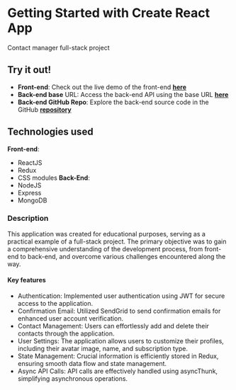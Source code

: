 # Getting Started with Create React App

Contact manager full-stack project

## Try it out!

- **Front-end**: Check out the live demo of the front-end
  [**here**](https://maromaua.github.io/contacts-manager/#)
- **Back-end base** URL: Access the back-end API using the base URL
  [**here**](https://backend-practice-zs48.onrender.com)
- **Back-end GitHub Repo**: Explore the back-end source code in the GitHub
  [**repository**](https://github.com/maromaUA/backend_practice)

## Technologies used

**Front-end**:

- ReactJS
- Redux
- CSS modules **Back-End**:
- NodeJS
- Express
- MongoDB

### Description

This application was created for educational purposes, serving as a practical
example of a full-stack project. The primary objective was to gain a
comprehensive understanding of the development process, from front-end to
back-end, and overcome various challenges encountered along the way.

#### Key features

- Authentication: Implemented user authentication using JWT for secure access to
  the application.
- Confirmation Email: Utilized SendGrid to send confirmation emails for enhanced
  user account verification.
- Contact Management: Users can effortlessly add and delete their contacts
  through the application.
- User Settings: The application allows users to customize their profiles,
  including their avatar image, name, and subscription type.
- State Management: Crucial information is efficiently stored in Redux, ensuring
  smooth data flow and state management.
- Async API Calls: API calls are effectively handled using asyncThunk,
  simplifying asynchronous operations.
